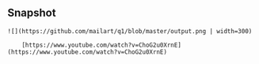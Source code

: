	
## Snapshot
	![](https://github.com/mailart/q1/blob/master/output.png | width=300)
        
        [https://www.youtube.com/watch?v=ChoG2u0XrnE](https://www.youtube.com/watch?v=ChoG2u0XrnE)

